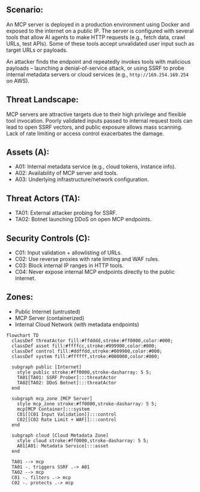 ## Scenario:
An MCP server is deployed in a production environment using Docker and exposed to the internet on a public IP. The server is configured with several tools that allow AI agents to make HTTP requests (e.g., fetch data, crawl URLs, test APIs). Some of these tools accept unvalidated user input such as target URLs or payloads.

An attacker finds the endpoint and repeatedly invokes tools with malicious payloads – launching a denial-of-service attack, or using SSRF to probe internal metadata servers or cloud services (e.g., `http://169.254.169.254` on AWS).

## Threat Landscape:
MCP servers are attractive targets due to their high privilege and flexible tool invocation. Poorly validated inputs passed to internal request tools can lead to open SSRF vectors, and public exposure allows mass scanning. Lack of rate limiting or access control exacerbates the damage.

## Assets (A):
* A01: Internal metadata service (e.g., cloud tokens, instance info).
* A02: Availability of MCP server and tools.
* A03: Underlying infrastructure/network configuration.

## Threat Actors (TA):
* TA01: External attacker probing for SSRF.
* TA02: Botnet launching DDoS on open MCP endpoints.

## Security Controls (C):
* C01: Input validation + allowlisting of URLs.
* C02: Use reverse proxies with rate limiting and WAF rules.
* C03: Block internal IP ranges in HTTP tools.
* C04: Never expose internal MCP endpoints directly to the public internet.

## Zones:
* Public Internet (untrusted)
* MCP Server (containerized)
* Internal Cloud Network (with metadata endpoints)

```mermaid
flowchart TD
  classDef threatActor fill:#ffdddd,stroke:#ff0000,color:#000;
  classDef asset fill:#ffffcc,stroke:#999900,color:#000;
  classDef control fill:#ddffdd,stroke:#009900,color:#000;
  classDef system fill:#ffffff,stroke:#000000,color:#000;

  subgraph public [Internet]
    style public stroke:#ff0000,stroke-dasharray: 5 5;
    TA01[TA01: SSRF Prober]:::threatActor
    TA02[TA02: DDoS Botnet]:::threatActor
  end

  subgraph mcp_zone [MCP Server]
    style mcp_zone stroke:#ff0000,stroke-dasharray: 5 5;
    mcp[MCP Container]:::system
    C01[[C01 Input Validation]]:::control
    C02[[C02 Rate Limit + WAF]]:::control
  end

  subgraph cloud [Cloud Metadata Zone]
    style cloud stroke:#ff0000,stroke-dasharray: 5 5;
    A01[A01: Metadata Service]:::asset
  end

  TA01 --> mcp
  TA01 -. triggers SSRF .-> A01
  TA02 --> mcp
  C01 -. filters .-> mcp
  C02 -. protects .-> mcp
```

